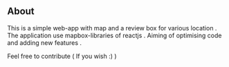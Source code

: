 ## About 
This is a simple web-app with map and a review box for various location .
The application use mapbox-libraries of reactjs .
Aiming of optimising code and adding new features .

Feel free to contribute ( If you wish :) )
